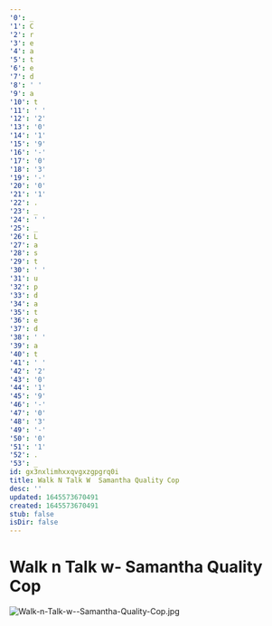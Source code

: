 ```yaml
---
'0': _
'1': C
'2': r
'3': e
'4': a
'5': t
'6': e
'7': d
'8': ' '
'9': a
'10': t
'11': ' '
'12': '2'
'13': '0'
'14': '1'
'15': '9'
'16': '-'
'17': '0'
'18': '3'
'19': '-'
'20': '0'
'21': '1'
'22': .
'23': _
'24': ' '
'25': _
'26': L
'27': a
'28': s
'29': t
'30': ' '
'31': u
'32': p
'33': d
'34': a
'35': t
'36': e
'37': d
'38': ' '
'39': a
'40': t
'41': ' '
'42': '2'
'43': '0'
'44': '1'
'45': '9'
'46': '-'
'47': '0'
'48': '3'
'49': '-'
'50': '0'
'51': '1'
'52': .
'53': _
id: gx3nxlimhxxqvgxzgpgrq0i
title: Walk N Talk W  Samantha Quality Cop
desc: ''
updated: 1645573670491
created: 1645573670491
stub: false
isDir: false
---
```


# Walk n Talk w- Samantha Quality Cop


![Walk-n-Talk-w--Samantha-Quality-Cop.jpg](/assets/walk-n-talk-w--samantha-quality-cop-55ggm26up5b7.jpg)


